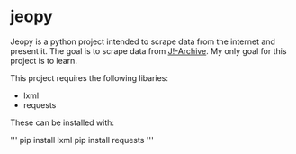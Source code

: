 # jeopy

Jeopy is a python project intended to scrape data from the internet and present it. The goal is to scrape data from [J!-Archive](http://j-archive.com/).
My only goal for this project is to learn.

This project requires the following libaries:

* lxml
* requests

These can be installed with:

'''
pip install lxml
pip install requests
'''